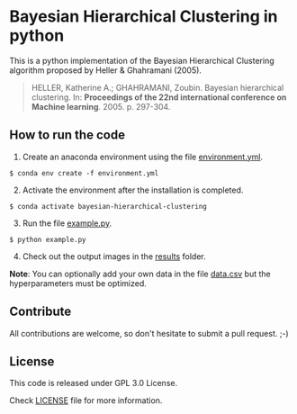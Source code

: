 # Bayesian Hierarchical Clustering in python
This is a python implementation of the Bayesian Hierarchical Clustering algorithm proposed by Heller & Ghahramani (2005).
> HELLER, Katherine A.; GHAHRAMANI, Zoubin. Bayesian hierarchical clustering. In: **Proceedings of the 22nd international conference on Machine learning**. 2005. p. 297-304.

## How to run the code
1. Create an anaconda environment using the file [environment.yml](environment.yml).

`$ conda env create -f environment.yml`

2. Activate the environment after the installation is completed.

`$ conda activate bayesian-hierarchical-clustering`

3. Run the file [example.py](example.py).

`$ python example.py`

4. Check out the output images in the [results](results/) folder. 

**Note**: You can optionally add your own data in the file [data.csv](data/data.csv) but the hyperparameters must be optimized.

## Contribute
All contributions are welcome, so don't hesitate to submit a pull request. ;-)

## License
This code is released under GPL 3.0 License.

Check [LICENSE](LICENSE) file for more information.
